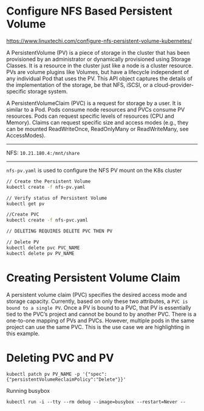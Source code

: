 # Configure NFS Based Persistent Volume

https://www.linuxtechi.com/configure-nfs-persistent-volume-kubernetes/

A PersistentVolume (PV) is a piece of storage in the cluster that has been provisioned by an administrator or dynamically provisioned using Storage Classes. It is a resource in the cluster just like a node is a cluster resource. PVs are volume plugins like Volumes, but have a lifecycle independent of any individual Pod that uses the PV. This API object captures the details of the implementation of the storage, be that NFS, iSCSI, or a cloud-provider-specific storage system.

A PersistentVolumeClaim (PVC) is a request for storage by a user. It is similar to a Pod. Pods consume node resources and PVCs consume PV resources. Pods can request specific levels of resources (CPU and Memory). Claims can request specific size and access modes (e.g., they can be mounted ReadWriteOnce, ReadOnlyMany or ReadWriteMany, see AccessModes).

--- 

NFS: `10.21.180.4:/mnt/share`

--- 

`nfs-pv.yaml` is used to configure the NFS PV mount on the K8s cluster

```bash
// Create the Persistent Volume
kubectl create -f nfs-pv.yaml

// Verify status of Persistent Volume
kubectl get pv

//Create PVC
kubectl create -f nfs-pvc.yaml

// DELETING REQUIRES DELETE PVC THEN PV

// Delete PV
kubectl delete pvc PVC_NAME
kubectl delete pv PV_NAME
```



# Creating Persistent Volume Claim

A persistent volume claim (PVC) specifies the desired access mode and storage capacity. Currently, based on only these two attributes, a `PVC is bound to a single PV`. Once a PV is bound to a PVC, that PV is essentially tied to the PVC’s project and cannot be bound to by another PVC. There is a one-to-one mapping of PVs and PVCs. However, multiple pods in the same project can use the same PVC. This is the use case we are highlighting in this example.


# Deleting PVC and PV

`kubectl patch pv PV_NAME -p '{"spec":{"persistentVolumeReclaimPolicy":"Delete"}}'`

Running busybox

`kubectl run -i --tty --rm debug --image=busybox --restart=Never --`